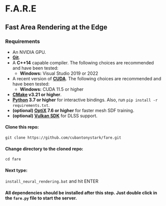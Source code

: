 # F.A.R.E
## Fast Area Rendering at the Edge

### Requirements

- An NVIDIA GPU.
- __[Git](https://git-scm.com/downloads)__.
- A __C++14__ capable compiler. The following choices are recommended and have been tested:
  - __Windows:__ Visual Studio 2019 or 2022
- A recent version of __[CUDA](https://developer.nvidia.com/cuda-toolkit)__. The following choices are recommended and have been tested:
  - __Windows:__ CUDA 11.5 or higher
- __[CMake](https://cmake.org/) v3.21 or higher__.
- __[Python](https://www.python.org/) 3.7 or higher__ for interactive bindings. Also, run `pip install -r requirements.txt`.
- __(optional) [OptiX](https://developer.nvidia.com/optix) 7.6 or higher__ for faster mesh SDF training.
- __(optional) [Vulkan SDK](https://vulkan.lunarg.com/)__ for DLSS support.
#### Clone this repo:<br>
```git clone https://github.com/cubantonystark/fare.git```
#### Change directory to the cloned repo:
```cd fare```
#### Next type: 
```install_neural_rendering.bat``` and hit ENTER
#### All dependencies should be installed after this step. Just double click in the ```fare.py``` file to start the server.
